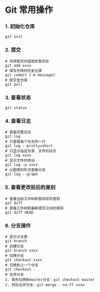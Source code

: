 # Git 常用操作

### 1. 初始化仓库

```
git init
```

### 2. 提交

```
# 将待提交内容放到暂存区
git add xxxx
# 保存仓库的历史记录
git commit [-m message]
# 提交至仓库
git pull
```

### 3. 查看状态

```
git status
```

### 4. 查看日志

```
# 查看完整日志
git log
# 只查看每个日志的一行
git log --pretty=short
# 只显示指定目录、文件的日志
git log xxxx
# 显示文件的改动
git log -p xxxx
# 以图表的形式查看分支
git log --graph
```

### 5. 查看更改前后的差别

```
# 查看当前工作树和暂存区的差别
git diff
# 查看工作树和最新提交之间的差别
git diff HEAD
```

### 6. 分支操作

```
# 显示分支表
git branch
# 创建分支
git branch xxxx
# 切换分支
git checkout xxxx
# 切换到上一个分支
git checkout -
# 合并分支
1. 首先切换到master分支：git checkout master
2. 然后合并分支：git merge --no-ff xxxx
```





